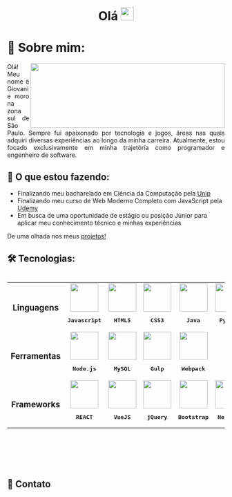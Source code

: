 <h1 align='center'>Olá <img src="https://raw.githubusercontent.com/kaueMarques/kaueMarques/master/hi.gif" height="30px"></h1>

<h1 align="left">💫 Sobre mim:</h1>

<a href="https://github.com/giovanibaldan/github-readme-stats">
  <img align="right" width='450px' height='150px' src="https://github-readme-stats.vercel.app/api/top-langs/?username=giovanibaldan&layout=compact&theme=dark" />
</a>

<p align='justify'>
  Olá! Meu nome é Giovani e moro na zona sul de São Paulo. Sempre fui apaixonado por tecnologia e jogos, áreas nas quais adquiri diversas experiências ao longo da minha carreira. Atualmente, estou focado exclusivamente em minha trajetória como programador e engenheiro de software.
</p>

<h2 align='left'>🚀 O que estou fazendo:</h2>

- Finalizando meu bacharelado em Ciência da Computação pela [Unip](https://www.unip.br)
- Finalizando meu curso de Web Moderno Completo com JavaScript pela [Udemy](https://www.udemy.com/course/curso-web/?couponCode=PPINTENTP3)
- Em busca de uma oportunidade de estágio ou posição Júnior para aplicar meu conhecimento técnico e minhas experiências

De uma olhada nos meus [projetos!](https://github.com/giovanibaldan?tab=repositories)

<h2 align='left'>🛠 Tecnologias:</h2>

<table align="left" height="410px">
  <tr align='center'>
    <td><h3>Linguagens</h3></td>
    <td>
      <img src="https://skillicons.dev/icons?i=js" width='65px' />
      <pre><b>Javascript</b></pre>
    </td>
    <td>
      <img src="https://skillicons.dev/icons?i=html" width='65px'/>
      <pre><b>HTML5</b></pre>
    </td>
    <td>
      <img src="https://skillicons.dev/icons?i=css" width='65px'/>
      <pre><b>CSS3</b></pre>
    </td>
    <td>
      <img src="https://skillicons.dev/icons?i=java" width='65px'/>
      <pre><b>Java</b></pre>
    </td>
    <td>
      <img src="https://skillicons.dev/icons?i=python" width='65px'/>
      <pre><b>Python</b></pre>
    </td>
  </tr>

  <tr align='center'>
    <td><h3>Ferramentas</h3></td>
    <td>
      <img src="https://skillicons.dev/icons?i=nodejs" width='65px'/>
      <pre><b>Node.js</b></pre>
    </td>
    <td>
      <img src="https://skillicons.dev/icons?i=mysql" width='65px'/>
      <pre><b>MySQL</b></pre>
    </td>
    <td>
      <img src="https://skillicons.dev/icons?i=gulp" width='65px'/>
      <pre><b>Gulp</b></pre>
    </td>
    <td>
      <img src="https://skillicons.dev/icons?i=webpack" width='65px'/>
      <pre><b>Webpack</b></pre>
    </td>
  </tr>

  <tr align='center'>
    <td><h3>Frameworks</h3></td>
    <td>
      <img src="https://skillicons.dev/icons?i=react" width='65px'/>
      <pre><b>REACT</b></pre>
    </td>
    <td>
      <img src="https://skillicons.dev/icons?i=vue" width='65px'/>
      <pre><b>VueJS</b></pre>
    </td>
    <td>
      <img src="https://skillicons.dev/icons?i=jquery" width='65px'/>
      <pre><b>jQuery</b></pre>
    </td>
    <td>
      <img src="https://skillicons.dev/icons?i=bootstrap" width='65px'/>
      <pre><b>Bootstrap</b></pre>
    </td>
    <td>
      <img src="https://skillicons.dev/icons?i=nextjs" width='65px'/>
      <pre><b>Next.js</b></pre>
    </td>
    <td>
      <img src="https://skillicons.dev/icons?i=scss" width='65px'/>
      <pre><b>SCSS</b></pre>
    </td>
  </tr>
</table>

<br clear="left">

<h2 align='left'>📧 Contato</h2>
